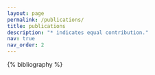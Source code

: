 ```yaml
---
layout: page
permalink: /publications/
title: publications
description: "* indicates equal contribution."
nav: true
nav_order: 2
---
```


<!-- _pages/publications.md -->
<div class="publications">

{% bibliography %}

</div>
